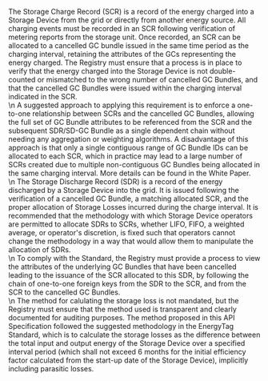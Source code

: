 The Storage Charge Record (SCR) is a record of the energy charged into a Storage Device from the grid or directly from another energy source.
All charging events must be recorded in an SCR following verification of metering reports from the storage unit.
Once recorded, an SCR can be allocated to a cancelled GC bundle issued in the same time period as the charging interval,
retaining the attributes of the GCs representing the energy charged. The Registry must ensure that a
process is in place to verify that the energy charged into the Storage Device is not double-counted or mismatched to the wrong
number of cancelled GC Bundles, and that the cancelled GC Bundles were issued within the charging interval indicated in the SCR.
<br>\n
A suggested approach to applying this requirement is to enforce a one-to-one relationship between SCRs and the cancelled GC Bundles,
allowing the full set of GC Bundle attributes to be referenced from the SCR and the subsequent SDR/SD-GC Bundle as a
single dependent chain without needing any aggregation or weighting algorithms. A disadvantage of this approach is that only a single
contiguous range of GC Bundle IDs can be allocated to each SCR, which in practice may lead to a large number of SCRs created due to
multiple non-contiguous GC Bundles being allocated in the same charging interval. More details can be found in the White Paper.
<br>\n
The Storage Discharge Record (SDR) is a record of the energy discharged by a Storage Device into the grid.
It is issued following the verification of a cancelled GC Bundle, a matching allocated SCR, and the proper allocation
of Storage Losses incurred during the charge interval. It is recommended that the methodology with which Storage Device
operators are permitted to allocate SDRs to SCRs, whether LIFO, FIFO, a weighted average, or operator's discretion, is
fixed such that operators cannot change the methodology in a way that would allow them to manipulate the allocation of SDRs.
<br>\n
To comply with the Standard, the Registry must provide a process to view the attributes of the underlying GC Bundles that
have been cancelled leading to the issuance of the SCR allocated to this SDR, by following the chain of one-to-one foreign
keys from the SDR to the SCR, and from the SCR to the cancelled GC Bundles.
<br>\n
The method for calulating the storage loss is not mandated, but the Registry must ensure that the method used is transparent and
clearly documented for auditing purposes. The method proposed in this API Specification followed the suggested methodology in the
EnergyTag Standard, which is to calculate the storage losses as the difference between the total input and output energy
of the Storage Device over a specified interval period (which shall not exceed 6 months for the initial efficiency factor
calculated from the start-up date of the Storage Device), implicitly including parasitic losses.